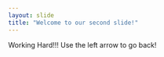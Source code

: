 ```yaml
---
layout: slide
title: "Welcome to our second slide!"
---
```

Working Hard!!!
Use the left arrow to go back!
